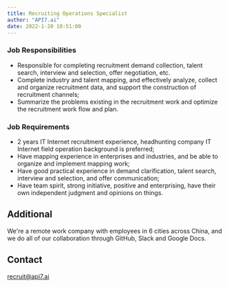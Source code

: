 ```yaml
---
title: Recruiting Operations Specialist
author: "API7.ai"
date: 2022-1-20 10:51:00
---
```


### Job Responsibilities

- Responsible for completing recruitment demand collection, talent search, interview and selection, offer negotiation, etc.
- Complete industry and talent mapping, and effectively analyze, collect and organize recruitment data, and support the construction of recruitment channels;
- Summarize the problems existing in the recruitment work and optimize the recruitment work flow and plan.

### Job Requirements

- 2 years IT Internet recruitment experience, headhunting company IT Internet field operation background is preferred;
- Have mapping experience in enterprises and industries, and be able to organize and implement mapping work;
- Have good practical experience in demand clarification, talent search, interview and selection, and offer communication;
- Have team spirit, strong initiative, positive and enterprising, have their own independent judgment and opinions on things.

## Additional

We're a remote work company with employees in 6 cities across China, and we do all of our collaboration through GitHub, Slack and Google Docs.

## Contact

[recruit@api7.ai](mailto:recruit@api7.ai)
